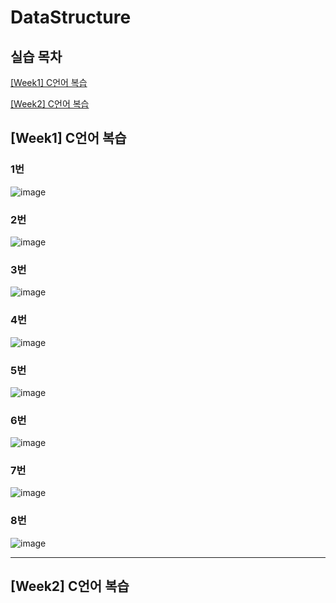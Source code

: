 # DataStructure

## 실습 목차
[[Week1] C언어 복습](#week1-c언어-복습)

[[Week2] C언어 복습](#week2-c언어-복습)


## [Week1] C언어 복습


### 1번
![image](https://user-images.githubusercontent.com/108220648/222317120-e3156110-f31f-4513-9421-ffd7948eae97.png)

### 2번
![image](https://user-images.githubusercontent.com/108220648/222957630-28234d2f-ffc6-411a-a06d-6edb4990be0d.png)

### 3번
![image](https://user-images.githubusercontent.com/108220648/222957643-4da1f633-c195-48c9-8cb5-858cf9b7aeac.png)

### 4번
![image](https://user-images.githubusercontent.com/108220648/222960361-f41e4b19-5e7a-4e62-9b4f-16c874a6196c.png)

### 5번
![image](https://user-images.githubusercontent.com/108220648/222960382-a11034f7-7038-456b-bbaa-4786a30eb89a.png)

### 6번
![image](https://user-images.githubusercontent.com/108220648/222966148-f76ee57d-a2da-4204-947e-84fe041a5ba5.png)

### 7번
![image](https://user-images.githubusercontent.com/108220648/222966136-4a44ffa3-8ef7-4fbe-855e-5b233a9e2a07.png)

### 8번
![image](https://user-images.githubusercontent.com/108220648/222966112-e97c613c-38ab-4dec-8568-81bc8bb2331a.png)

-----


## [Week2] C언어 복습
